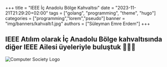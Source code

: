+++
title = "IEEE İç Anadolu Bölge Kahvaltısı"
date = "2023-11-21T21:29:20+02:00"
tags = ["golang", "programming", "theme", "hugo"]
categories = ["programming","lorem","pseudo"]
banner = "img/banners/kahvaltı1.jpg"
authors = ["Süleyman Emre Erdem"]
+++
## IEEE Atılım olarak İç Anadolu Bölge kahvaltısında diğer IEEE Ailesi üyeleriyle buluştuk 💙🥳🤩
![Computer Society Logo](/img/banners/kavaltı2.jpg)
